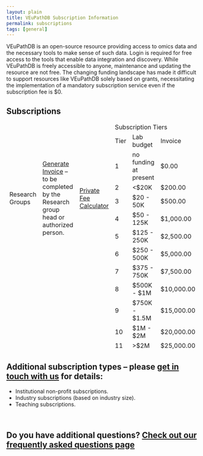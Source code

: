 ```yaml
---
layout: plain
title: VEuPathDB Subscription Information
permalink: subscriptions
tags: [general]
---
```


<p>VEuPathDB is an open-source resource providing access to omics data and the necessary tools to make sense of such data. Login is required for free access to the tools that enable data integration and discovery. While VEuPathDB is freely accessible to anyone, maintenance and updating the resource are not free. The changing funding landscape has made it difficult to support resources like VEuPathDB solely based on grants, necessitating the implementation of a mandatory subscription service even if the subscription fee is $0.</p>

<h2>Subscriptions</h2>

<table><thead>
  <tr>
    <td rowspan="13">Research Groups<br><br><br><br><br><br><br><br><br><br><br></td>
    <td rowspan="13"><a href="https://upenn.co1.qualtrics.com/jfe/form/SV_eKVRjzgyS05uwNU" target="_blank" rel="noopener noreferrer">Generate Invoice</a> – <br>to be completed by the Research group <br>head or authorized person.<br><br><br><br><br><br><br><br><br><br><br></td>
    <td rowspan="13"><a href="https://docs.google.com/spreadsheets/d/1nvfeTIqPszfKyElrfAiW1KnB9bL5BSqmVeux_7u9XEo/copy?gid=790763898#gid=790763898" target="_blank" rel="noopener noreferrer">Private Fee Calculator</a><br><br><br><br><br><br><br><br><br><br><br></td>
    <td colspan="3">Subscription Tiers</td>
  </tr>
  <tr>
    <td>Tier</td>
    <td>Lab budget</td>
    <td>Invoice</td>
  </tr>
  <tr>
    <td>1</td>
    <td>no funding at present</td>
    <td>$0.00</td>
  </tr>
  <tr>
    <td>2</td>
    <td>&lt;$20K</td>
    <td>$200.00</td>
  </tr>
  <tr>
    <td>3</td>
    <td>$20 - 50K</td>
    <td>$500.00</td>
  </tr>
  <tr>
    <td>4</td>
    <td>$50 - 125K</td>
    <td>$1,000.00</td>
  </tr>
  <tr>
    <td>5</td>
    <td>$125 - 250K</td>
    <td>$2,500.00</td>
  </tr>
  <tr>
    <td>6</td>
    <td>$250 - 500K</td>
    <td>$5,000.00</td>
  </tr>
  <tr>
    <td>7</td>
    <td>$375 - 750K</td>
    <td>$7,500.00</td>
  </tr>
  <tr>
    <td>8</td>
    <td>$500K - $1M</td>
    <td>$10,000.00</td>
  </tr>
  <tr>
    <td>9</td>
    <td>$750K - $1.5M</td>
    <td>$15,000.00</td>
  </tr>
  <tr>
    <td>10</td>
    <td>$1M - $2M</td>
    <td>$20,000.00</td>
  </tr>
  <tr>
    <td>11</td>
    <td>&gt;$2M</td>
    <td>$25,000.00</td>
  </tr></thead></table>


<p><h2>Additional subscription types – please <a
href="mailto:subscriptions@veupathdb.org">get in
touch with us</a> for details:</h2></p>

<ul>
<li>Institutional non-profit subscriptions.</li>

<li>Industry subscriptions (based
on industry size).</li>

<li>Teaching subscriptions.</li>
</ul>
<br>
<h2>Do you have additional questions? <a href="/a/app/static-content/faq.html">Check out our frequently asked questions page</a></h2>
